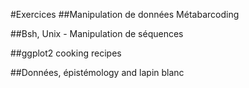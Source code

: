 #Exercices 
##Manipulation de données Métabarcoding

##Bsh, Unix - Manipulation de séquences

##ggplot2 cooking recipes

##Données, épistémology and lapin blanc
